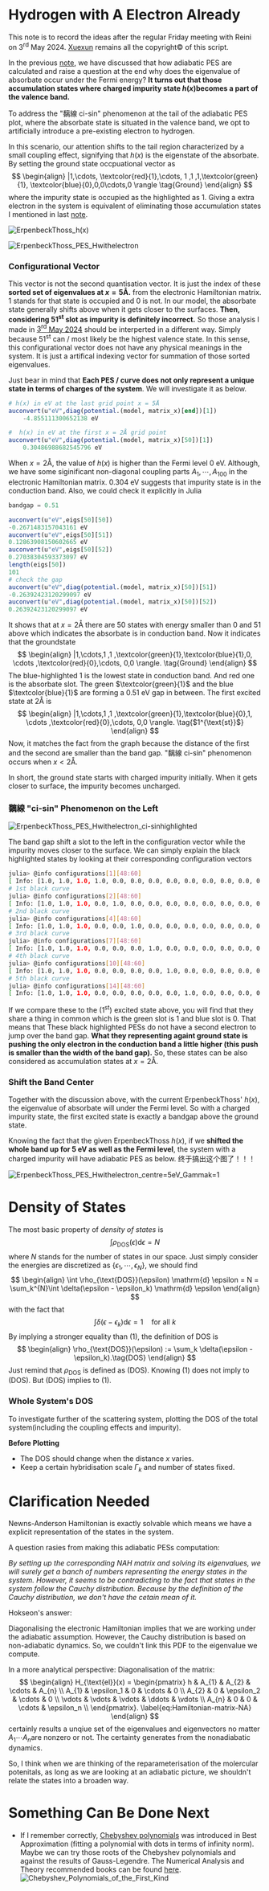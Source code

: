 # Hydrogen with A Electron Already 

This note is to record the ideas after the regular Friday meeting with Reini on $3^{\text{rd}}$ May 2024. [Xuexun](https://louhokseson.github.io) remains all the copyright© of this script.

In the previous [note](3-MAY-2024.html), we have discussed that how adiabatic PES are calculated and raise a question at the end why does the eigenvalue of absorbate occur under the Fermi energy? **It turns out that those accumulation states where charged impurity state $h(x)$​ becomes a part of the valence band.**

To address the "黐線 ci-sin" phenomenon at the tail of the adiabatic PES plot, where the absorbate state is situated in the valence band, we opt to artificially introduce a pre-existing electron to hydrogen.

In this scenario, our attention shifts to the tail region characterized by a small coupling effect, signifying that $h(x)$​​ is the eigenstate of the absorbate. By setting the ground state occpuational vector as
$$
\begin{align}
|1,\cdots, \textcolor{red}{1},\cdots, 1 ,1 ,1,\textcolor{green}{1}, \textcolor{blue}{0},0,0\cdots,0 \rangle \tag{Ground}
\end{align}
$$
where the impurity state is occupied as the highlighted as 1. Giving a extra electron in the system is equivalent of eliminating those accumulation states I mentioned in last [note](3-MAY-2024.html).


![ErpenbeckThoss_h(x)](fig/ErpenbeckThoss_h(x).svg)

![ErpenbeckThoss_PES_Hwithelectron](fig/ErpenbeckThoss_PES_Hwithelectron.svg)

### Configurational Vector

This vector is not the second quantisation vector. It is just the index of these **sorted set of eigenvalues at $x = 5\text{\AA}$.** from the electronic Hamiltonian matrix. 1 stands for that state is occupied and 0 is not. In our model, the absorbate state generally shifts above when it gets closer to the surfaces. **Then, considering $51^{\text{st}}$ slot as impurity is definitely incorrect.**  So those analysis I made in [$3^{\text{rd}}$ May 2024](3-MAY-2024.html) should be interperted in a different way. Simply because $51^{\text{st}}$ can / most likely be the highest valence state. In this sense, this configurational vector does not have any physical meanings in the system. It is just a artifical indexing vector for summation of those sorted eigenvalues. 

Just bear in mind that **Each PES / curve does not only represent a unique state in terms of charges of the system**. We will investigate it as below. 

```julia
# h(x) in eV at the last grid point x = 5Å
auconvert(u"eV",diag(potential.(model, matrix_x)[end])[1]) 
    -4.855111300652138 eV

#  h(x) in eV at the first x = 2Å grid point
auconvert(u"eV",diag(potential.(model, matrix_x)[50])[1])
    0.30486988682545796 eV
```

When $x = 2\text{\AA}$, the value of $h(x)$ is higher than the Fermi level 0 eV. Although, we have some siginificant non-diagonal coupling parts $A_1, \cdots, A_{100}$ in the electronic Hamiltonian matrix. 0.304 eV suggests that impurity state is in the conduction band. Also, we could check it explicitly in Julia

```julia
bandgap = 0.51

auconvert(u"eV",eigs[50][50])
-0.2671483157043161 eV
auconvert(u"eV",eigs[50][51])
0.12863908150602665 eV
auconvert(u"eV",eigs[50][52])
0.27038304593373097 eV
length(eigs[50])
101
# check the gap
auconvert(u"eV",diag(potential.(model, matrix_x)[50])[51])
-0.26392423120299097 eV
auconvert(u"eV",diag(potential.(model, matrix_x)[50])[52])
0.26392423120299097 eV
```

It shows that at $x = 2\text{\AA}$ there are 50 states with energy smaller than 0 and 51 above which indicates the absorbate is in conduction band. Now it indicates that the groundstate
$$
\begin{align}
|1,\cdots,1 ,1 ,\textcolor{green}{1},\textcolor{blue}{1},0, \cdots ,\textcolor{red}{0},\cdots, 0,0 \rangle. \tag{Ground}
\end{align}
$$
The blue-highlighted 1 is the lowest state in conduction band. And red one is the absorbate slot. The green $\textcolor{green}{1}$ and the blue $\textcolor{blue}{1}$ are forming a 0.51 eV gap in between. The first excited state at $2\text{\AA}$ is
$$
\begin{align}
|1,\cdots,1 ,1 ,\textcolor{green}{1},\textcolor{blue}{0},1, \cdots ,\textcolor{red}{0},\cdots, 0,0 \rangle. \tag{$1^{\text{st}}$}
\end{align}
$$
Now, it matches the fact from the graph because the distance of the first and the second are smaller than the band gap. "黐線 ci-sin" phenomenon occurs when $x<2\text{\AA}$.

In short, the ground state starts with charged impurity initially. When it gets closer to surface, the impurity becomes uncharged.



### 黐線 "ci-sin" Phenomenon on the Left

![ErpenbeckThoss_PES_Hwithelectron_ci-sinhighlighted](fig/ErpenbeckThoss_PES_Hwithelectron_ci-sinhighlighted.svg)

The band gap shift a slot to the left in the configuration vector while the impurity moves closer to the surface. We can simply explain the black highlighted states by looking at their corresponding configuration vectors

```bash
julia> @info configurations[1][48:60]
[ Info: [1.0, 1.0, 1.0, 1.0, 0.0, 0.0, 0.0, 0.0, 0.0, 0.0, 0.0, 0.0, 0.0]
# 1st black curve
julia> @info configurations[2][48:60]
[ Info: [1.0, 1.0, 1.0, 0.0, 1.0, 0.0, 0.0, 0.0, 0.0, 0.0, 0.0, 0.0, 0.0]
# 2nd black curve
julia> @info configurations[4][48:60]
[ Info: [1.0, 1.0, 1.0, 0.0, 0.0, 1.0, 0.0, 0.0, 0.0, 0.0, 0.0, 0.0, 0.0]
# 3rd black curve
julia> @info configurations[7][48:60]
[ Info: [1.0, 1.0, 1.0, 0.0, 0.0, 0.0, 1.0, 0.0, 0.0, 0.0, 0.0, 0.0, 0.0]
# 4th black curve
julia> @info configurations[10][48:60]
[ Info: [1.0, 1.0, 1.0, 0.0, 0.0, 0.0, 0.0, 1.0, 0.0, 0.0, 0.0, 0.0, 0.0]
# 5th black curve
julia> @info configurations[14][48:60]
[ Info: [1.0, 1.0, 1.0, 0.0, 0.0, 0.0, 0.0, 0.0, 1.0, 0.0, 0.0, 0.0, 0.0]
```

If we compare these to the $(1^{\text{st}})$ excited state above, you will find that they share a thing in common which is the green slot is 1 and blue slot is 0. That means that These black highlighted PESs do not have a second electron to jump over the band gap. **What they representing againt ground state is pushing the only electron in the conduction band a little higher (this push is smaller than the width of the band gap).** So, these states can be also considered as accumulation states at $x = 2\text{\AA}$.

### Shift the Band Center

 Together with the discussion above, with the current ErpenbeckThoss' $h(x)$​​, the eigenvalue of absorbate will under the Fermi level. So with a charged impurity state, the first excited state is exactly a bandgap above the ground state.

Knowing the fact that the given ErpenbeckThoss $h(x)$, if we **shifted the whole band up for 5 eV as well as the Fermi level**, the system with a charged impurity will have adiabatic PES as below. 终于搞出这个图了！！！

![ErpenbeckThoss_PES_Hwithelectron_centre=5eV_Gammak=1](fig/ErpenbeckThoss_PES_Hwithelectron_centre=5eV_Gammak=1.svg)



# Density of States

The most basic property of *density of states* is 
$$
\int \rho_{\text{DOS}}(\epsilon) \mathrm{d} \epsilon = N
$$
where $N$ stands for the number of states in our space. Just simply consider the energies are discretized as $\{\epsilon_1,\cdots,\epsilon_N\}$, we should find
$$
\begin{align}
\int \rho_{\text{DOS}}(\epsilon) \mathrm{d} \epsilon = N = \sum_k^{N}\int \delta(\epsilon - \epsilon_k) \mathrm{d} \epsilon
\end{align}
$$
with the fact that
$$
\int \delta(\epsilon - \epsilon_k) \mathrm{d} \epsilon = 1 \quad \text{for all }k
$$
By implying a stronger equality than (1), the definition of DOS is  
$$
\begin{align}
\rho_{\text{DOS}}(\epsilon) := \sum_k \delta(\epsilon - \epsilon_k).\tag{DOS}
\end{align}
$$
Just remind that $\rho_{\text{DOS}}$​ is defined as (DOS). Knowing (1) does not imply to (DOS). But (DOS) implies to (1).

### Whole System's DOS

To investigate further of the scattering system, plotting the DOS of the total system(including the coupling effects and impurity).

**Before Plotting**

- The DOS should change when the distance $x$​ varies.
- Keep a certain hybridisation scale $\Gamma_{k}$ and number of states fixed.

# Clarification Needed

Newns-Anderson Hamiltonian is exactly solvable which means we have a explicit representation of the states in the system.

A question rasies from making this adiabatic PESs computation: 

*By setting up the corresponding NAH matrix and solving its eigenvalues, we will surely get a banch of numbers representing the energy states in the system. However, it seems to be contradicting to the fact that states in the system follow the Cauchy distribution. Because by the definition of the Cauchy distribution, we don't have the cetain mean of it.*

Hokseon's answer:

Diagonalising the electronic Hamiltonian implies that we are working under the adiabatic assumption. However, the Cauchy distribution is based on non-adiabatic dynamics. So, we couldn't link this PDF to the eigenvalue we compute. 

In a more analytical perspective: Diagonalisation of the matrix:
$$
\begin{align}
    H_{\text{el}}(x) = 
\begin{pmatrix}
h & A_{1} & A_{2} & \cdots & A_{n} \\
A_{1} & \epsilon_1 & 0 & \cdots & 0 \\
A_{2} & 0 & \epsilon_2 & \cdots & 0 \\
\vdots & \vdots & \vdots & \ddots & \vdots \\
A_{n} & 0 & 0 & \cdots & \epsilon_n \\
\end{pmatrix}. \label{eq:Hamiltonian-matrix-NA}
\end{align}
$$
certainly results a unqiue set of the eigenvalues and eigenvectors no matter $A_1 \cdots A_n$​ are nonzero or not. The certainty generates from the nonadiabatic dynamics.

So, I think when we are thinking of the reparameterisation of the molercular potenitals, as long as we are looking at an adiabatic picture, we shouldn't relate the states into a broaden way. 



# Something Can Be Done Next

- If I remember correctly, [Chebyshev polynomials](https://en.wikipedia.org/wiki/Chebyshev_polynomials) was introduced in Best Approximation (fitting a polynomial with dots in terms of infinity norm). Maybe we can try those roots of the Chebyshev polynomials and against the results of Gauss-Legendre. The Numerical Analysis and Theory recommended books can be found [here](https://www.maths.dur.ac.uk/users/anthony.yeates/at/books.html).![Chebyshev_Polynomials_of_the_First_Kind](fig/10-May-2024/Chebyshev_Polynomials_of_the_First_Kind.svg)
